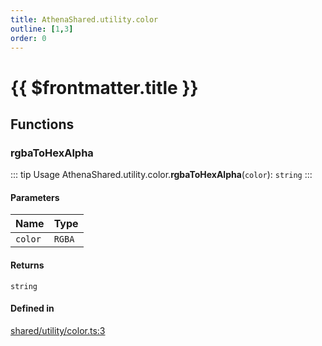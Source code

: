 ```yaml
---
title: AthenaShared.utility.color
outline: [1,3]
order: 0
---
```


# {{ $frontmatter.title }}


## Functions

### rgbaToHexAlpha

::: tip Usage
AthenaShared.utility.color.**rgbaToHexAlpha**(`color`): `string`
:::

#### Parameters

| Name | Type |
| :------ | :------ |
| `color` | `RGBA` |

#### Returns

`string`

#### Defined in

[shared/utility/color.ts:3](https://github.com/Stuyk/altv-athena/blob/85b158f/src/core/shared/utility/color.ts#L3)
